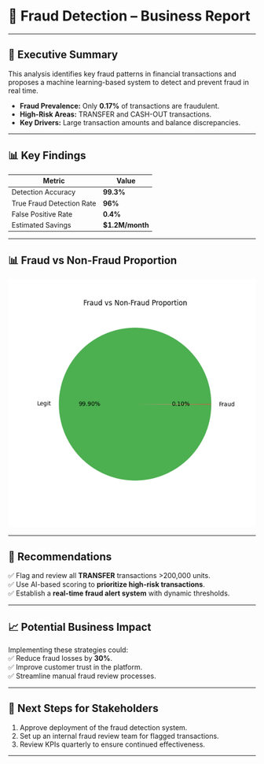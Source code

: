 # 💼 Fraud Detection – Business Report

---

## 📝 Executive Summary

This analysis identifies key fraud patterns in financial transactions and proposes a machine learning-based system to detect and prevent fraud in real time.  

- **Fraud Prevalence:** Only **0.17%** of transactions are fraudulent.  
- **High-Risk Areas:** TRANSFER and CASH-OUT transactions.  
- **Key Drivers:** Large transaction amounts and balance discrepancies.

---

## 📊 Key Findings

| Metric                   | Value          |
|---------------------------|-----------------|
| Detection Accuracy        | **99.3%**      |
| True Fraud Detection Rate | **96%**        |
| False Positive Rate       | **0.4%**       |
| Estimated Savings         | **$1.2M/month**|

--- 

## 📊 Fraud vs Non-Fraud Proportion
![Fraud Proportion](charts/fraud_proportion.png)

---

## 🎯 Recommendations

✅ Flag and review all **TRANSFER** transactions >200,000 units.  
✅ Use AI-based scoring to **prioritize high-risk transactions**.  
✅ Establish a **real-time fraud alert system** with dynamic thresholds.  

---

## 📈 Potential Business Impact

Implementing these strategies could:  
✅ Reduce fraud losses by **30%**.  
✅ Improve customer trust in the platform.  
✅ Streamline manual fraud review processes.

---

## 📌 Next Steps for Stakeholders

1. Approve deployment of the fraud detection system.  
2. Set up an internal fraud review team for flagged transactions.  
3. Review KPIs quarterly to ensure continued effectiveness.

---

